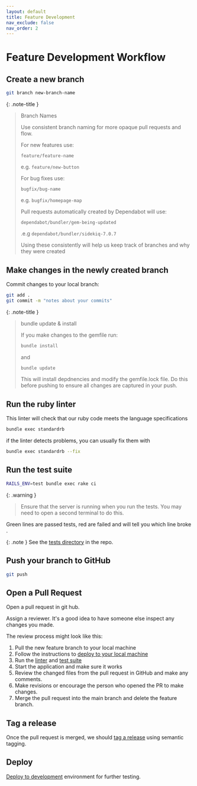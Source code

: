 ```yaml
---
layout: default
title: Feature Development
nav_exclude: false
nav_order: 2
---
```


# Feature Development Workflow

## Create a new branch

```bash
git branch new-branch-name
```

{: .note-title }
> Branch Names
> 
> Use consistent branch naming for more opaque pull requests and flow.
>
> For new features use:
> 
> `feature/feature-name`
>
> e.g. `feature/new-button`
> 
> For bug fixes use:
> 
> `bugfix/bug-name`
>
> e.g. `bugfix/homepage-map`
> 
> Pull requests automatically created by Dependabot will use:
>
> `dependabot/bundler/gem-being-updated`
>
> .e.g `dependabot/bundler/sidekiq-7.0.7`
> 
> Using these consistently will help us keep track of branches and why they were created

## Make changes in the newly created branch

Commit changes to your local branch:

```bash
git add .
git commit -m "notes about your commits"
```

{: .note-title }
> bundle update & install
>
> If you make changes to the gemfile run:
> 
> ```bash
> bundle install
> ```
> 
> and
> 
> ```bash
> bundle update
> ```
> 
> This will install depdnencies and modify the gemfile.lock file.
> Do this before pushing to ensure all changes are captured in your push.

## Run the ruby linter

This linter will check that our ruby code meets the language specifications

```bash
bundle exec standardrb
```

if the linter detects problems, you can usually fix them with

```bash
bundle exec standardrb --fix
```

## Run the test suite

```bash
RAILS_ENV=test bundle exec rake ci
```

{: .warning }
> Ensure that the server is running when you run the tests.
> You may need to open a second terminal to do this.

Green lines are passed tests, red are failed and will tell you which line broke .

{: .note }
See the [tests directory](https://github.com/UWM-Libraries/GeoDiscovery/tree/main/test) in the repo.

## Push your branch to GitHub

```bash
git push
```

## Open a Pull Request 

Open a pull request in git hub.

Assign a reviewer. It's a good idea to have someone else inspect any changes you made.

The review process might look like this:

1. Pull the new feature branch to your local machine
1. Follow the instructions to [deploy to your local machine](https://uwm-libraries.github.io/GeoDiscovery-Documentation/docs/deploy.html#locally)
1. Run the [linter](#run-the-ruby-linter) and [test suite](#run-the-test-suite)
1. Start the application and make sure it works
1. Review the changed files from the pull request in GitHub and make any comments.
1. Make revisions or encourage the person who opened the PR to make changes.
1. Merge the pull request into the main branch and delete the feature branch.

## Tag a release

Once the pull request is merged, we should [tag a release](https://git-scm.com/book/en/v2/Git-Basics-Tagging) using semantic tagging.

## Deploy

[Deploy to development](https://uwm-libraries.github.io/GeoDiscovery-Documentation/docs/deploy.html#deploy-to-the-liblamp-dev-or-liblamp) environment for further testing.





